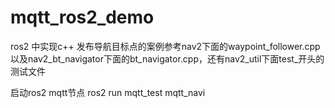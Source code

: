 # mqtt_ros2_demo
ros2 中实现c++ 发布导航目标点的案例参考nav2下面的waypoint_follower.cpp以及nav2_bt_navigator下面的bt_navigator.cpp，还有nav2_util下面test_开头的测试文件

启动ros2 mqtt节点
ros2 run mqtt_test mqtt_navi

